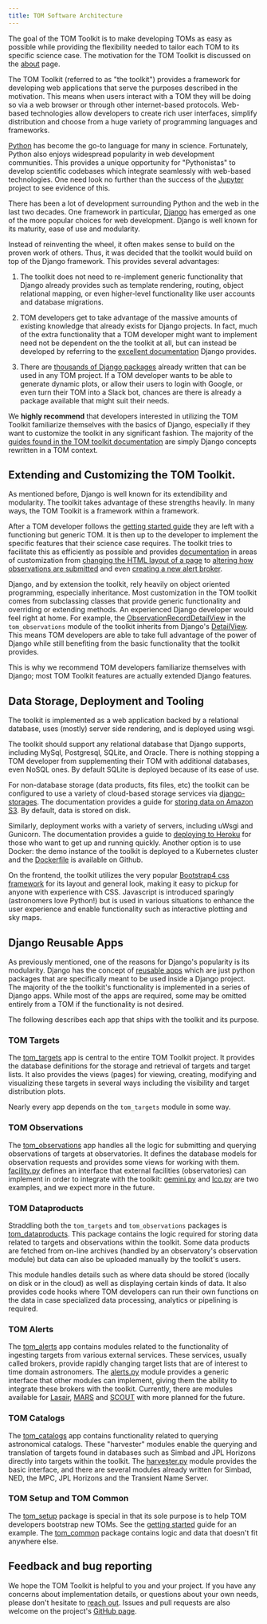 ```yaml
---
title: TOM Software Architecture
---
```


The goal of the TOM Toolkit is to make developing TOMs as easy as possible while
providing the flexibility needed to tailor each TOM to its specific science
case. The motivation for the TOM Toolkit is discussed on the [about](/about/)
page.

The TOM Toolkit (referred to as "the toolkit") provides a framework for
developing web applications that serve the purposes described in the
motivation. This means when users interact with a TOM they will be doing so via
a web browser or through other internet-based protocols. 
Web-based technologies allow developers to create rich
user interfaces, simplify distribution and choose from a huge variety of
programming languages and frameworks.

[Python](https://python.org) has become the go-to language for many in
science. Fortunately, Python also enjoys widespread popularity in
web development communities. This provides a unique opportunity for "Pythonistas" to
develop scientific codebases which integrate seamlessly with web-based
technologies. One need look no further than the success of the
[Jupyter](https://jupyter.org) project to see evidence of this.

There has been a lot of development surrounding Python and the web in the last
two decades. One framework in particular, [Django](https://djangoproject.com)
has emerged as one of the more popular choices for web development. Django is
well known for its maturity, ease of use and modularity.

Instead of reinventing the wheel, it often makes sense to build on the proven
work of others. Thus, it was decided that the toolkit would build on top of the
Django framework. This provides several advantages:

1. The toolkit does not need to re-implement generic functionality that Django
already provides such as template rendering, routing, object relational mapping,
or even higher-level functionality like user accounts and database migrations.

2. TOM developers get to take advantage of the massive amounts of existing
knowledge that already exists for Django projects. In fact, much of the extra
functionality that a TOM developer might want to implement need not be dependent
on the the toolkit at all, but can instead be developed by referring to the
[excellent documentation](https://docs.djangoproject.com/en/2.2/) Django
provides.

3. There are [thousands of Django packages](https://djangopackages.org) already
written that can be used in any TOM project. If a TOM developer wants to be able
to generate dynamic plots, or allow their users to login with Google, or even
turn their TOM into a Slack bot, chances are there is already a package
available that might suit their needs.

We **highly recommend** that developers interested in utilizing the TOM Toolkit
familiarize themselves with the basics of Django, especially if they want to
customize the toolkit in any significant fashion. The majority of the [guides
found in the TOM toolkit documentation](/docs/) are simply Django concepts
rewritten in a TOM context.

## Extending and Customizing the TOM Toolkit.

As mentioned before, Django is well known for its extendibility and modularity.
The toolkit takes advantage of these strengths heavily. In many ways, the TOM
Toolkit is a framework within a framework.

After a TOM developer follows the [getting started guide](/docs/geting_started)
they are left with a functioning but generic TOM. It is then up to the developer
to implement the specific features that their science case requires. The toolkit
tries to facilitate this as efficiently as possible and provides
[documentation](/docs/) in areas of customization from [changing the HTML layout
of a page](/docs/customize_templates) to [altering how observations are
submitted](/docs/customize_observations) and even [creating a new alert
broker](/docs/create_broker).

Django, and by extension the toolkit, rely heavily on object oriented
programming, especially inheritance. Most customization in the TOM toolkit comes
from subclassing classes that provide generic functionality and overriding or
extending methods. An experienced Django developer would feel right at home. For example, the
[ObservationRecordDetailView](https://github.com/TOMToolkit/tom_base/blob/master/tom_observations/views.py#L143)
in the `tom_observations` module of the toolkit inherits from Django's
[DetailView](https://docs.djangoproject.com/en/2.2/ref/class-based-views/generic-display/#detailview).
This means TOM developers are able to take full advantage of the power of Django
while still benefiting from the basic functionality that the toolkit provides.

This is why we recommend TOM developers familiarize themselves with Django; most
TOM Toolkit features are actually extended Django features.

## Data Storage, Deployment and Tooling

The toolkit is implemented as a web application backed by a relational database,
uses (mostly) server side rendering, and is deployed using wsgi.

The toolkit should support any relational database that Django supports,
including MySql, Postgresql, SQLite, and Oracle. There is nothing stopping a TOM
developer from supplementing their TOM with additional databases, even NoSQL
ones. By default SQLite is deployed because of its ease of use.

For non-database storage (data products, fits files, etc) the toolkit can be
configured to use a variety of cloud-based storage services via
[django-storages](https://django-storages.readthedocs.io). The documentation
provides a guide for [storing data on Amazon S3](/docs/amazons3). By default,
data is stored on disk.

Similarly, deployment works with a variety of servers, including uWsgi and
Gunicorn. The documentation provides a guide to [deploying to
Heroku](docs/deployment_heroku) for those who want to get up and running
quickly. Another option is to use Docker: the demo instance of the toolkit is
deployed to a Kubernetes cluster and the
[Dockerfile](https://github.com/TOMToolkit/tom_demo/blob/master/Dockerfile) is
available on Github.

On the frontend, the toolkit utilizes the very popular [Bootstrap4 css
framework](https://getbootstrap.com) for its layout and general look, making it
easy to pickup for anyone with experience with CSS. Javascript is introduced
sparingly (astronomers love Python!) but is used in various situations to
enhance the user experience and enable functionality such as interactive
plotting and sky maps.

## Django Reusable Apps

As previously mentioned, one of the reasons for Django's popularity is its
modularity. Django has the concept of [reusable
apps](https://docs.djangoproject.com/en/2.2/intro/reusable-apps/) which are just
python packages that are specifically meant to be used inside a Django project.
The majority of the the toolkit's functionality is implemented in a series of
Django apps. While most of the apps are required, some may be omitted entirely
from a TOM if the functionality is not desired. 

The following describes each app that ships with the toolkit and its purpose.

### TOM Targets

The
[tom_targets](https://github.com/TOMToolkit/tom_base/tree/master/tom_targets)
app is central to the entire TOM Toolkit project. It provides the database
definitions for the storage and retrieval of targets and target lists. It also
provides the views (pages) for viewing, creating, modifying and visualizing
these targets in several ways including the visibility and target distribution
plots.

Nearly every app depends on the `tom_targets` module in some way.


### TOM Observations

The
[tom_observations](https://github.com/TOMToolkit/tom_base/tree/master/tom_observations)
app handles all the logic for submitting and querying observations of targets at
observatories. It defines the database models for observation requests and
provides some views for working with them.
[facility.py](https://github.com/TOMToolkit/tom_base/blob/master/tom_observations/facility.py)
defines an interface that external facilities (observatories) can implement in
order to integrate with the toolkit:
[gemini.py](https://github.com/TOMToolkit/tom_base/blob/master/tom_observations/facilities/gemini.py)
and
[lco.py](https://github.com/TOMToolkit/tom_base/blob/master/tom_observations/facilities/lco.py)
are two examples, and we expect more in the future.

### TOM Dataproducts

Straddling both the `tom_targets` and `tom_observations` packages is
[tom_dataproducts](https://github.com/TOMToolkit/tom_base/tree/master/tom_dataproducts).
This package contains the logic required for storing data related to targets and
observations within the toolkit. Some data products are fetched from on-line
archives (handled by an observatory's observation module) but data can also be
uploaded manually by the toolkit's users.

This module handles details such as where data should be stored (locally on disk
or in the cloud) as well as displaying certain kinds of data. It also provides
code hooks where TOM developers can run their own functions on the data in case
specialized data processing, analytics or pipelining is required.

### TOM Alerts

The [tom_alerts](https://github.com/TOMToolkit/tom_base/tree/master/tom_alerts)
app contains modules related to the functionality of ingesting targets from
various external services. These services, usually called brokers, provide
rapidly changing target lists that are of interest to time domain astronomers.
The
[alerts.py](https://github.com/TOMToolkit/tom_base/blob/master/tom_alerts/alerts.py)
module provides a generic interface that other modules can implement, giving
them the ability to integrate these brokers with the toolkit. Currently, there are
modules available for [Lasair](https://lasair.roe.ac.uk),
[MARS](https://mars.lco.global) and
[SCOUT](https://cneos.jpl.nasa.gov/scout/intro.html) with more planned for the
future.

### TOM Catalogs

The
[tom_catalogs](https://github.com/TOMToolkit/tom_base/tree/master/tom_catalogs)
app contains functionality related to querying astronomical catalogs. These
"harvester" modules enable the querying and translation of targets found in
databases such as Simbad and JPL Horizons directly into targets within the
toolkit. The
[harvester.py](https://github.com/TOMToolkit/tom_base/blob/master/tom_catalogs/harvester.py)
module provides the basic interface, and there are several modules already
written for Simbad, NED, the MPC, JPL Horizons and the Transient Name Server.

### TOM Setup and TOM Common

The [tom_setup](https://github.com/TOMToolkit/tom_base/tree/master/tom_setup)
package is special in that its sole purpose is to help TOM developers bootstrap
new TOMs. See the [getting started](/docs/getting_started) guide for an example.
The [tom_common](https://github.com/TOMToolkit/tom_base/tree/master/tom_common)
package contains logic and data that doesn't fit anywhere else.

## Feedback and bug reporting

We hope the TOM Toolkit is helpful to you and your project. If you have any
concerns about implementation details, or questions about your own needs, please
don't hesitate to [reach out](mailto:ariba@lco.global). Issues and pull requests
are also welcome on the project's [GitHub page](https://github.com/TOMToolkit/).








